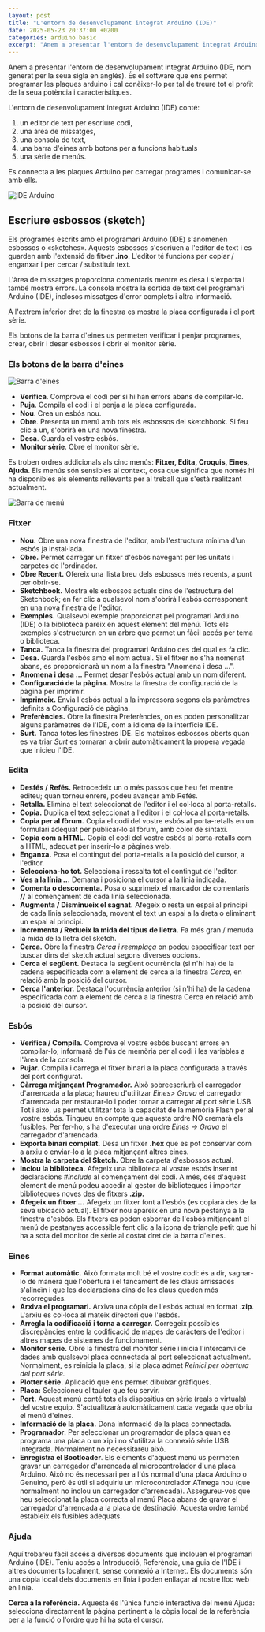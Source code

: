 ```yaml
---
layout: post
title: "L'entorn de desenvolupament integrat Arduino (IDE)"
date: 2025-05-23 20:37:00 +0200
categories: arduino bàsic
excerpt: "Anem a presentar l'entorn de desenvolupament integrat Arduino (IDE, nom generat per la seua sigla en anglés). És el software que ens permet programar les plaques arduino i cal conèixer-lo per tal de treure tot el profit de la seua potència i característiques."
---
```



[img01]: /assets/imatges/ard/ard-00-01.png "IDE Arduino"
[img02]: /assets/imatges/ard/ard-00-02.png "Barra d'eines"
[img03]: /assets/imatges/ard/ard-00-03.png "Barra de menú"

Anem a presentar l'entorn de desenvolupament integrat Arduino (IDE, nom generat per la seua sigla en anglés). És el software que ens permet programar les plaques arduino i cal conèixer-lo per tal de treure tot el profit de la seua potència i característiques.

L'entorn de desenvolupament integrat Arduino (IDE) conté:

1. un editor de text per escriure codi,
2. una àrea de missatges,
3. una consola de text,
4. una barra d'eines amb botons per a funcions habituals
5. una sèrie de menús.

Es connecta a les plaques Arduino per carregar programes i comunicar-se amb ells.

![IDE Arduino][img01]

## Escriure esbossos (sketch)

Els programes escrits amb el programari Arduino (IDE) s'anomenen esbossos o «sketches». Aquests esbossos s'escriuen a l'editor de text i es guarden amb l'extensió de fitxer **.ino**. L'editor té funcions per copiar / enganxar i per cercar / substituir text.

L'àrea de missatges proporciona comentaris mentre es desa i s'exporta i també mostra errors. La consola mostra la sortida de text del programari Arduino (IDE), inclosos missatges d'error complets i altra informació.

A l'extrem inferior dret de la finestra es mostra la placa configurada i el port sèrie.

Els botons de la barra d'eines us permeten verificar i penjar programes, crear, obrir i desar esbossos i obrir el monitor sèrie.

### Els botons de la barra d'eines

![Barra d'eines][img02]

- **Verifica**. Comprova el codi per si hi han errors abans de compilar-lo.
- **Puja**. Compila el codi i el penja a la placa configurada.
- **Nou**. Crea un esbós nou.
- **Obre**. Presenta un menú amb tots els esbossos del sketchbook. Si feu clic a un, s'obrirà en una nova finestra.
- **Desa**. Guarda el vostre esbós.
- **Monitor sèrie**. Obre el monitor sèrie.

Es troben ordres addicionals als cinc menús: **Fitxer, Edita, Croquis, Eines, Ajuda**. Els menús són sensibles al context, cosa que significa que només hi ha disponibles els elements rellevants per al treball que s'està realitzant actualment.

![Barra de menú][img03]

### Fitxer

- **Nou.** Obre una nova finestra de l'editor, amb l'estructura mínima d'un esbós ja instal·lada.
- **Obre.** Permet carregar un fitxer d'esbós navegant per les unitats i carpetes de l'ordinador.
- **Obre Recent.** Ofereix una llista breu dels esbossos més recents, a punt per obrir-se.
- **Sketchbook.** Mostra els esbossos actuals dins de l'estructura del Sketchbook; en fer clic a qualsevol nom s'obrirà l'esbós corresponent en una nova finestra de l'editor.
- **Exemples.** Qualsevol exemple proporcionat pel programari Arduino (IDE) o la biblioteca pareix en aquest element del menú. Tots els exemples s'estructuren en un arbre que permet un fàcil accés per tema o biblioteca.
- **Tanca.** Tanca la finestra del programari Arduino des del qual es fa clic.
- **Desa.** Guarda l'esbós amb el nom actual. Si el fitxer no s'ha nomenat abans, es proporcionarà un nom a la finestra "Anomena i desa ...".
- **Anomena i desa ...** Permet desar l'esbós actual amb un nom diferent.
- **Configuració de la pàgina.** Mostra la finestra de configuració de la pàgina per imprimir.
- **Imprimeix.** Envia l'esbós actual a la impressora segons els paràmetres definits a Configuració de pàgina.
- **Preferències.** Obre la finestra Preferències, on es poden personalitzar alguns paràmetres de l'IDE, com a idioma de la interfície IDE.
- **Surt.** Tanca totes les finestres IDE. Els mateixos esbossos oberts quan es va triar _Surt_ es tornaran a obrir automàticament la propera vegada que inicieu l'IDE.

### Edita

- **Desfés / Refés.** Retrocedeix un o més passos que heu fet mentre editeu; quan torneu enrere, podeu avançar amb Refés.
- **Retalla.** Elimina el text seleccionat de l'editor i el col·loca al porta-retalls.
- **Copia.** Duplica el text seleccionat a l'editor i el col·loca al porta-retalls.
- **Copia per al fòrum.** Copia el codi del vostre esbós al porta-retalls en un formulari adequat per publicar-lo al fòrum, amb color de sintaxi.
- **Copia com a HTML.** Copia el codi del vostre esbós al porta-retalls com a HTML, adequat per inserir-lo a pàgines web.
- **Enganxa.** Posa el contingut del porta-retalls a la posició del cursor, a l'editor.
- **Selecciona-ho tot.** Selecciona i ressalta tot el contingut de l'editor.
- **Ves a la línia ...** Demana i posiciona el cursor a la línia indicada.
- **Comenta o descomenta.** Posa o suprimeix el marcador de comentaris **//** al començament de cada línia seleccionada.
- **Augmenta / Disminueix el sagnat.** Afegeix o resta un espai al principi de cada línia seleccionada, movent el text un espai a la dreta o eliminant un espai al principi.
- **Incrementa / Redueix la mida del tipus de lletra.** Fa més gran / menuda la mida de la lletra del sketch.
- **Cerca.** Obre la finestra _Cerca i reemplaça_ on podeu especificar text per buscar dins del sketch actual segons diverses opcions.
- **Cerca el següent.** Destaca la següent ocurrència (si n'hi ha) de la cadena especificada com a element de cerca a la finestra _Cerca_, en relació amb la posició del cursor.
- **Cerca l'anterior.** Destaca l'ocurrència anterior (si n'hi ha) de la cadena especificada com a element de cerca a la finestra Cerca en relació amb la posició del cursor.

### Esbós

- **Verifica / Compila.** Comprova el vostre esbós buscant errors en compilar-lo; informarà de l'ús de memòria per al codi i les variables a l'àrea de la consola.
- **Pujar.** Compila i carrega el fitxer binari a la placa configurada a través del port configurat.
- **Càrrega mitjançant Programador.** Això sobreescriurà el carregador d'arrencada a la placa; haureu d'utilitzar _Eines\> Grava_ el carregador d'arrencada per restaurar-lo i poder tornar a carregar al port sèrie USB. Tot i això, us permet utilitzar tota la capacitat de la memòria Flash per al vostre esbós. Tingueu en compte que aquesta ordre NO cremarà els fusibles. Per fer-ho, s'ha d'executar una ordre _Eines -\> Grava_ el carregador d'arrencada.
- **Exporta binari compilat.** Desa un fitxer **.hex** que es pot conservar com a arxiu o enviar-lo a la placa mitjançant altres eines.
- **Mostra la carpeta del Sketch.** Obre la carpeta d'esbossos actual.
- **Inclou la biblioteca.** Afegeix una biblioteca al vostre esbós inserint declaracions _\#include_ al començament del codi. A més, des d'aquest element de menú podeu accedir al gestor de biblioteques i importar biblioteques noves des de fitxers **.zip.**
- **Afegeix un fitxer \...** Afegeix un fitxer font a l'esbós (es copiarà des de la seva ubicació actual). El fitxer nou apareix en una nova pestanya a la finestra d'esbós. Els fitxers es poden esborrar de l'esbós mitjançant el menú de pestanyes accessible fent clic a la icona de triangle petit que hi ha a sota del monitor de sèrie al costat dret de la barra d'eines.

### Eines

- **Format automàtic.** Això formata molt bé el vostre codi: és a dir, sagnar-lo de manera que l'obertura i el tancament de les claus arrissades s'alineïn i que les declaracions dins de les claus queden més recorregudes.
- **Arxiva el programari.** Arxiva una còpia de l'esbós actual en format .**zip**. L'arxiu es col·loca al mateix directori que l'esbós.
- **Arregla la codificació i torna a carregar.** Corregeix possibles discrepàncies entre la codificació de mapes de caràcters de l'editor i altres mapes de sistemes de funcionament.
- **Monitor sèrie.** Obre la finestra del monitor sèrie i inicia l'intercanvi de dades amb qualsevol placa connectada al port seleccionat actualment. Normalment, es reinicia la placa, si la placa admet _Reinici per obertura del port sèrie._
- **Plotter sèrie.** Aplicació que ens permet dibuixar gràfiques.
- **Placa:** Seleccioneu el tauler que feu servir.
- **Port.** Aquest menú conté tots els dispositius en sèrie (reals o virtuals) del vostre equip. S'actualitzarà automàticament cada vegada que obriu el menú d'eines.
- **Informació de la placa.** Dona informació de la placa connectada.
- **Programador**. Per seleccionar un programador de placa quan es programa una placa o un xip i no s'utilitza la connexió sèrie USB integrada. Normalment no necessitareu això.
- **Enregistra el Bootloader**. Els elements d'aquest menú us permeten gravar un carregador d'arrencada al microcontrolador d'una placa Arduino. Això no és necessari per a l'ús normal d'una placa Arduino o Genuino, però és útil si adquiriu un microcontrolador ATmega nou (que normalment no inclou un carregador d'arrencada). Assegureu-vos que heu seleccionat la placa correcta al menú Placa abans de gravar el carregador d'arrencada a la placa de destinació. Aquesta ordre també estableix els fusibles adequats.

### Ajuda

Aquí trobareu fàcil accés a diversos documents que inclouen el
programari Arduino (IDE). Teniu accés a Introducció, Referència, una
guia de l'IDE i altres documents localment, sense connexió a Internet.
Els documents són una còpia local dels documents en línia i poden
enllaçar al nostre lloc web en línia.

**Cerca a la referència.** Aquesta és l'única funció interactiva del
menú Ajuda: selecciona directament la pàgina pertinent a la còpia local
de la referència per a la funció o l'ordre que hi ha sota el cursor.
